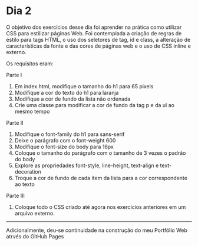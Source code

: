 # Dia 2

O objetivo dos exercícios desse dia foi aprender na prática como utilizar CSS para estilizar páginas Web. Foi contemplada a criação de regras de estilo para tags HTML, o uso dos seletores de tag, id e class, a alteração de características da fonte e das cores de páginas web e o uso de CSS inline e externo.

Os requisitos eram:

Parte I
1. Em index.html, modifique o tamanho do h1 para 65 pixels
2. Modifique a cor do texto do h1 para laranja
3. Modifique a cor de fundo da lista não ordenada
4. Crie uma classe para modificar a cor de fundo da tag p e da ul ao mesmo tempo

Parte II
1. Modifique o font-family do h1 para sans-serif
2. Deixe o parágrafo com o font-weight 600
3. Modifique o font-size do body para 16px
4. Coloque o tamanho do parágrafo com o tamanho de 3 vezes o padrão do body
5. Explore as propriedades font-style, line-height, text-align e text-decoration
6. Troque a cor de fundo de cada item da lista para a cor correspondente ao texto

Parte III
1. Coloque todo o CSS criado até agora nos exercícios anteriores em um arquivo externo.

---
Adicionalmente, deu-se continuidade na construção do meu Portfólio Web atrvés do GitHub Pages